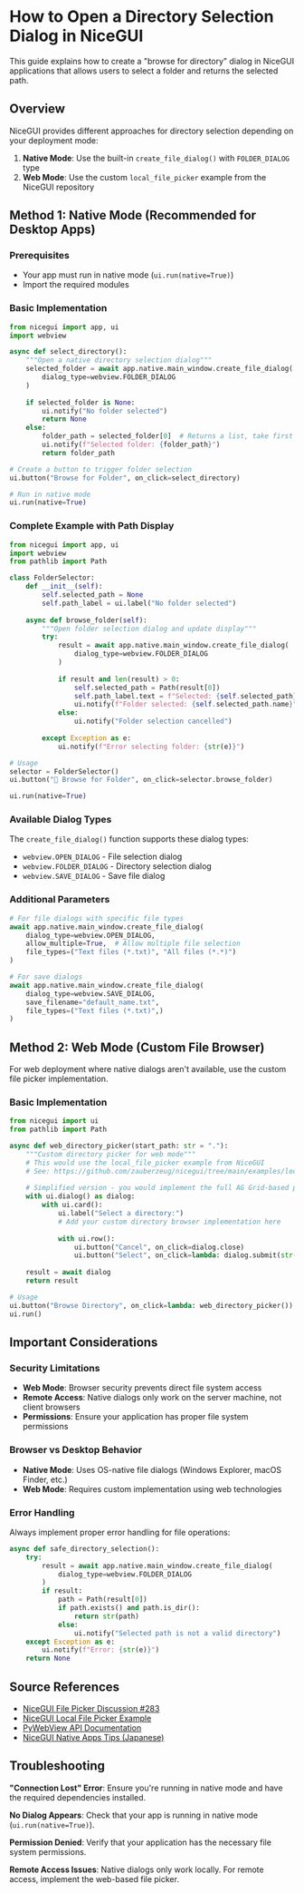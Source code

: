# How to Open a Directory Selection Dialog in NiceGUI

This guide explains how to create a "browse for directory" dialog in NiceGUI applications that allows users to select a folder and returns the selected path.

## Overview

NiceGUI provides different approaches for directory selection depending on your deployment mode:

1. **Native Mode**: Use the built-in `create_file_dialog()` with `FOLDER_DIALOG` type
2. **Web Mode**: Use the custom `local_file_picker` example from the NiceGUI repository

## Method 1: Native Mode (Recommended for Desktop Apps)

### Prerequisites
- Your app must run in native mode (`ui.run(native=True)`)
- Import the required modules

### Basic Implementation

```python
from nicegui import app, ui
import webview

async def select_directory():
    """Open a native directory selection dialog"""
    selected_folder = await app.native.main_window.create_file_dialog(
        dialog_type=webview.FOLDER_DIALOG
    )
    
    if selected_folder is None:
        ui.notify("No folder selected")
        return None
    else:
        folder_path = selected_folder[0]  # Returns a list, take first item
        ui.notify(f"Selected folder: {folder_path}")
        return folder_path

# Create a button to trigger folder selection
ui.button("Browse for Folder", on_click=select_directory)

# Run in native mode
ui.run(native=True)
```

### Complete Example with Path Display

```python
from nicegui import app, ui
import webview
from pathlib import Path

class FolderSelector:
    def __init__(self):
        self.selected_path = None
        self.path_label = ui.label("No folder selected")
        
    async def browse_folder(self):
        """Open folder selection dialog and update display"""
        try:
            result = await app.native.main_window.create_file_dialog(
                dialog_type=webview.FOLDER_DIALOG
            )
            
            if result and len(result) > 0:
                self.selected_path = Path(result[0])
                self.path_label.text = f"Selected: {self.selected_path}"
                ui.notify(f"Folder selected: {self.selected_path.name}")
            else:
                ui.notify("Folder selection cancelled")
                
        except Exception as e:
            ui.notify(f"Error selecting folder: {str(e)}")

# Usage
selector = FolderSelector()
ui.button("📁 Browse for Folder", on_click=selector.browse_folder)

ui.run(native=True)
```

### Available Dialog Types

The `create_file_dialog()` function supports these dialog types:

- `webview.OPEN_DIALOG` - File selection dialog
- `webview.FOLDER_DIALOG` - Directory selection dialog  
- `webview.SAVE_DIALOG` - Save file dialog

### Additional Parameters

```python
# For file dialogs with specific file types
await app.native.main_window.create_file_dialog(
    dialog_type=webview.OPEN_DIALOG,
    allow_multiple=True,  # Allow multiple file selection
    file_types=("Text files (*.txt)", "All files (*.*)")
)

# For save dialogs
await app.native.main_window.create_file_dialog(
    dialog_type=webview.SAVE_DIALOG,
    save_filename="default_name.txt",
    file_types=("Text files (*.txt)",)
)
```

## Method 2: Web Mode (Custom File Browser)

For web deployment where native dialogs aren't available, use the custom file picker implementation.

### Basic Implementation

```python
from nicegui import ui
from pathlib import Path

async def web_directory_picker(start_path: str = "."):
    """Custom directory picker for web mode"""
    # This would use the local_file_picker example from NiceGUI
    # See: https://github.com/zauberzeug/nicegui/tree/main/examples/local_file_picker
    
    # Simplified version - you would implement the full AG Grid-based picker
    with ui.dialog() as dialog:
        with ui.card():
            ui.label("Select a directory:")
            # Add your custom directory browser implementation here
            
            with ui.row():
                ui.button("Cancel", on_click=dialog.close)
                ui.button("Select", on_click=lambda: dialog.submit(str(Path.cwd())))
    
    result = await dialog
    return result

# Usage
ui.button("Browse Directory", on_click=lambda: web_directory_picker())
ui.run()
```

## Important Considerations

### Security Limitations
- **Web Mode**: Browser security prevents direct file system access
- **Remote Access**: Native dialogs only work on the server machine, not client browsers
- **Permissions**: Ensure your application has proper file system permissions

### Browser vs Desktop Behavior
- **Native Mode**: Uses OS-native file dialogs (Windows Explorer, macOS Finder, etc.)
- **Web Mode**: Requires custom implementation using web technologies

### Error Handling
Always implement proper error handling for file operations:

```python
async def safe_directory_selection():
    try:
        result = await app.native.main_window.create_file_dialog(
            dialog_type=webview.FOLDER_DIALOG
        )
        if result:
            path = Path(result[0])
            if path.exists() and path.is_dir():
                return str(path)
            else:
                ui.notify("Selected path is not a valid directory")
    except Exception as e:
        ui.notify(f"Error: {str(e)}")
    return None
```

## Source References

- [NiceGUI File Picker Discussion #283](https://github.com/zauberzeug/nicegui/discussions/283)
- [NiceGUI Local File Picker Example](https://github.com/zauberzeug/nicegui/tree/main/examples/local_file_picker)
- [PyWebView API Documentation](https://pywebview.flowrl.com/guide/api.html)
- [NiceGUI Native Apps Tips (Japanese)](https://qiita.com/masushin/items/3cc7e941b7eebb26c4b5)

## Troubleshooting

**"Connection Lost" Error**: Ensure you're running in native mode and have the required dependencies installed.

**No Dialog Appears**: Check that your app is running in native mode (`ui.run(native=True)`).

**Permission Denied**: Verify that your application has the necessary file system permissions.

**Remote Access Issues**: Native dialogs only work locally. For remote access, implement the web-based file picker.
